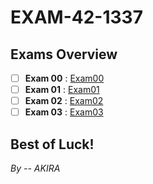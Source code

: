 # EXAM-42-1337

## Exams Overview

- [ ] **Exam 00**  : [Exam00](./exam00/)
- [ ] **Exam 01**  : [Exam01](./exam01/)
- [ ] **Exam 02**  : [Exam02](./exam02/)
- [ ] **Exam 03**  : [Exam03](./exam03/)

## Best of Luck!

*By -- AKIRA*
